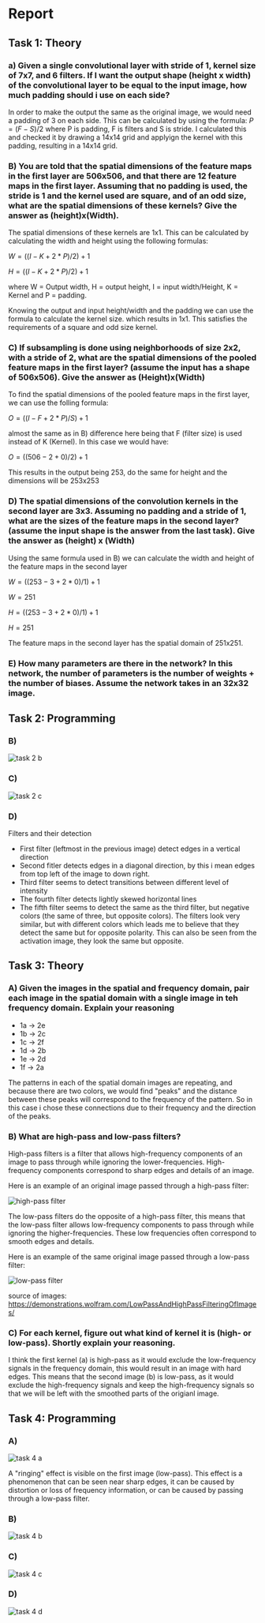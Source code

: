# Report
## Task 1: Theory
### a) Given a single convolutional layer with stride of 1, kernel size of 7x7, and 6 filters. If I want the output shape (height x width) of the convolutional layer to be equal to the input image, how much padding should i use on each side?
In order to make the output the same as the original image, we would need a padding of 3 on each side. This can be calculated by using the formula: $P = (F-S)/2$ where P is padding, F is filters and S is stride. I calculated this and checked it by drawing a 14x14 grid and applyign the kernel with this padding, resulting in a 14x14 grid.

### B) You are told that the spatial dimensions of the feature maps in the first layer are 506x506, and that there are 12 feature maps in the first layer. Assuming that no padding is used, the stride is 1 and the kernel used are square, and of an odd size, what are the spatial dimensions of these kernels? Give the answer as (height)x(Width).
The spatial dimensions of these kernels are 1x1. This can be calculated by calculating the width and height using the following formulas:

$W = ((I - K + 2 * P)/2)+1$

$H = ((I - K + 2 * P)/2)+1$

where W = Output width, H = output height, I = input width/Height, K = Kernel and P = padding.

Knowing the output and input height/width and the padding we can use the formula to calculate the kernel size. which results in 1x1. This satisfies the requirements of a square and odd size kernel. 

### C) If subsampling is done using neighborhoods of size 2x2, with a stride of 2, what are the spatial dimensions of the pooled feature maps in the first layer? (assume the input has a shape of 506x506). Give the answer as (Height)x(Width)
To find the spatial dimensions of the pooled feature maps in the first layer, we can use the folling formula:

$O = ((I-F + 2 * P)/S)+1$

almost the same as in B) difference here being that F (filter size) is used instead of K (Kernel). In this case we would have:

$O=((506-2+0)/2)+1$

This results in the output being 253, do the same for height and the dimensions will be 253x253

### D) The spatial dimensions of the convolution kernels in the second layer are 3x3. Assuming no padding and a stride of 1, what are the sizes of the feature maps in the second layer? (assume the input shape is the answer from the last task). Give the answer as (height) x (Width)
Using the same formula used in B) we can calculate the width and height of the feature maps in the second layer

$W = ((253 - 3 + 2*0)/1)+1$

$W = 251$ 

$H = ((253 - 3 + 2*0)/1)+1$

$H = 251$

The feature maps in the second layer has the spatial domain of 251x251.

### E) How many parameters are there in the network? In this network, the number of parameters is the number of weights + the number of biases. Assume the network takes in an 32x32 image.



## Task 2: Programming
### B)
![task 2 b](images/task2b.png)

### C)
![task 2 c](images/task2c.png)

### D)
Filters and their detection

* First filter (leftmost in the previous image) detect edges in a vertical direction
* Second fitler detects edges in a diagonal direction, by this i mean edges from top left of the image to down right. 
* Third filter seems to detect transitions between different level of intensity
* The fourth filter detects lightly skewed horizontal lines
* The fifth filter seems to detect the same as the third filter, but negative colors (the same of three, but opposite colors). The filters look very similar, but with different colors which leads me to believe that they detect the same but for opposite polarity. This can also be seen from the activation image, they look the same but opposite. 

## Task 3: Theory
### A) Given the images in the spatial and frequency domain, pair each image in the spatial domain with a single image in teh frequency domain. Explain your reasoning

* 1a &rarr; 2e
* 1b &rarr; 2c
* 1c &rarr; 2f
* 1d &rarr; 2b
* 1e &rarr; 2d
* 1f &rarr; 2a

The patterns in each of the spatial domain images are repeating, and because there are two colors, we would find "peaks" and the distance between these peaks will correspond to the frequency of the pattern. So in this case i chose these connections due to their frequency and the direction of the peaks.

### B) What are high-pass and low-pass filters?
High-pass filters is a filter that allows high-frequency components of an image to pass through while ignoring the lower-frequencies. High-frequency components correspond to sharp edges and details of an image.

Here is an example of an original image passed through a high-pass filter:

![high-pass filter](images/high-pass.png)


The low-pass filters do the opposite of a high-pass filter, this means that the low-pass filter allows low-frequency components to pass through while ignoring the higher-frequencies. These low frequencies often correspond to smooth edges and details.

Here is an example of the same original image passed through a low-pass filter:

![low-pass filter](images/low-pass.png)

source of images: https://demonstrations.wolfram.com/LowPassAndHighPassFilteringOfImages/

### C) For each kernel, figure out what kind of kernel it is (high- or low-pass). Shortly explain your reasoning.
I think the first kernel (a) is high-pass as it would exclude the low-frequency signals in the frequency domain, this would result in an image with hard edges. This means that the second image (b) is low-pass, as it would exclude the high-frequency signals and keep the high-frequency signals so that we will be left with the smoothed parts of the origianl image. 

## Task 4: Programming
### A)
![task 4 a](images/task4a.png)

A "ringing" effect is visible on the first image (low-pass). This effect is a phenomenon that can be seen near sharp edges, it can be caused by distortion or loss of frequency information, or can be caused by passing through a low-pass filter.

### B)
![task 4 b](images/task4b.png)

### C)
![task 4 c](images/task4c.png)

### D)
![task 4 d](images/task4d.png)